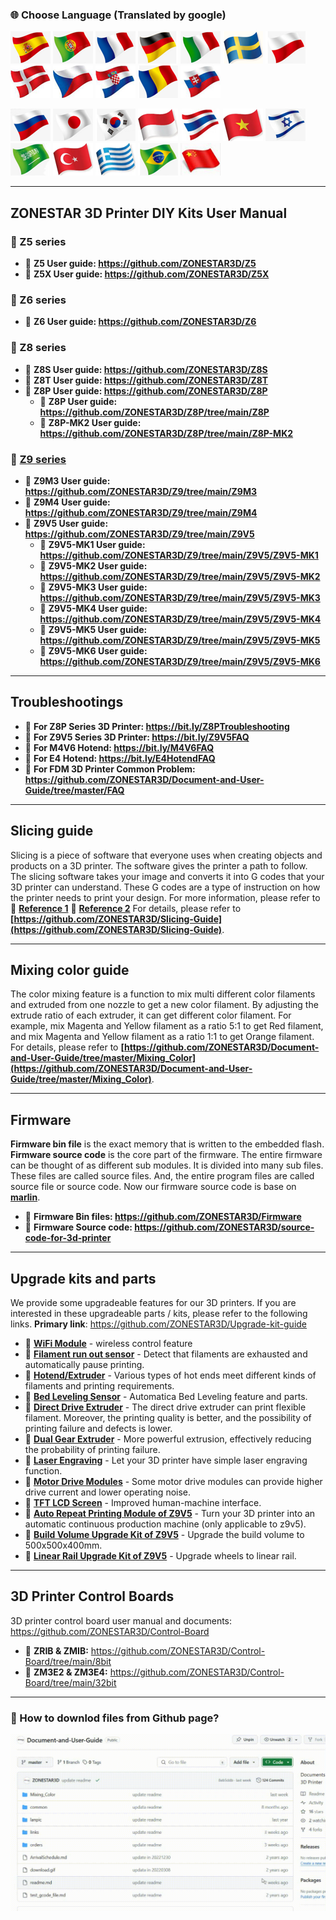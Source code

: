 ### :globe_with_meridians: Choose Language (Translated by google)
[![](./lanpic/ES.png)](https://github-com.translate.goog/ZONESTAR3D/Document-and-User-Guide?_x_tr_sl=en&_x_tr_tl=es)
[![](./lanpic/PT.png)](https://github-com.translate.goog/ZONESTAR3D/Document-and-User-Guide?_x_tr_sl=en&_x_tr_tl=pt)
[![](./lanpic/FR.png)](https://github-com.translate.goog/ZONESTAR3D/Document-and-User-Guide?_x_tr_sl=en&_x_tr_tl=fr)
[![](./lanpic/DE.png)](https://github-com.translate.goog/ZONESTAR3D/Document-and-User-Guide?_x_tr_sl=en&_x_tr_tl=de)
[![](./lanpic/IT.png)](https://github-com.translate.goog/ZONESTAR3D/Document-and-User-Guide?_x_tr_sl=en&_x_tr_tl=it)
[![](./lanpic/SW.png)](https://github-com.translate.goog/ZONESTAR3D/Document-and-User-Guide?_x_tr_sl=en&_x_tr_tl=sv)
[![](./lanpic/PL.png)](https://github-com.translate.goog/ZONESTAR3D/Document-and-User-Guide?_x_tr_sl=en&_x_tr_tl=pl)
[![](./lanpic/DK.png)](https://github-com.translate.goog/ZONESTAR3D/Document-and-User-Guide?_x_tr_sl=en&_x_tr_tl=da)
[![](./lanpic/CZ.png)](https://github-com.translate.goog/ZONESTAR3D/Document-and-User-Guide?_x_tr_sl=en&_x_tr_tl=cs)
[![](./lanpic/HR.png)](https://github-com.translate.goog/ZONESTAR3D/Document-and-User-Guide?_x_tr_sl=en&_x_tr_tl=hr)
[![](./lanpic/RO.png)](https://github-com.translate.goog/ZONESTAR3D/Document-and-User-Guide?_x_tr_sl=en&_x_tr_tl=ro)
[![](./lanpic/SK.png)](https://github-com.translate.goog/ZONESTAR3D/Document-and-User-Guide?_x_tr_sl=en&_x_tr_tl=sk)

[![](./lanpic/RU.png)](https://github-com.translate.goog/ZONESTAR3D/Document-and-User-Guide?_x_tr_sl=en&_x_tr_tl=ru)
[![](./lanpic/JP.png)](https://github-com.translate.goog/ZONESTAR3D/Document-and-User-Guide?_x_tr_sl=en&_x_tr_tl=ja)
[![](./lanpic/KR.png)](https://github-com.translate.goog/ZONESTAR3D/Document-and-User-Guide?_x_tr_sl=en&_x_tr_tl=ko)
[![](./lanpic/ID.png)](https://github-com.translate.goog/ZONESTAR3D/Document-and-User-Guide?_x_tr_sl=en&_x_tr_tl=id)
[![](./lanpic/TH.png)](https://github-com.translate.goog/ZONESTAR3D/Document-and-User-Guide?_x_tr_sl=en&_x_tr_tl=th)
[![](./lanpic/VN.png)](https://github-com.translate.goog/ZONESTAR3D/Document-and-User-Guide?_x_tr_sl=en&_x_tr_tl=vi)
[![](./lanpic/IL.png)](https://github-com.translate.goog/ZONESTAR3D/Document-and-User-Guide?_x_tr_sl=en&_x_tr_tl=iw)
[![](./lanpic/SA.png)](https://github-com.translate.goog/ZONESTAR3D/Document-and-User-Guide?_x_tr_sl=en&_x_tr_tl=ar)
[![](./lanpic/TR.png)](https://github-com.translate.goog/ZONESTAR3D/Document-and-User-Guide?_x_tr_sl=en&_x_tr_tl=tr)
[![](./lanpic/GR.png)](https://github-com.translate.goog/ZONESTAR3D/Document-and-User-Guide?_x_tr_sl=en&_x_tr_tl=el)
[![](./lanpic/BR.png)](https://github-com.translate.goog/ZONESTAR3D/Document-and-User-Guide?_x_tr_sl=en&_x_tr_tl=pt)
[![](./lanpic/CN.png)](https://github-com.translate.goog/ZONESTAR3D/Document-and-User-Guide?_x_tr_sl=en&_x_tr_tl=zh-CN)

-----
## ZONESTAR 3D Printer DIY Kits User Manual
### :file_folder: Z5 series
  - :open_file_folder: **Z5 User guide: https://github.com/ZONESTAR3D/Z5**
  - :open_file_folder: **Z5X  User guide: https://github.com/ZONESTAR3D/Z5X**
### :file_folder: Z6 series
  - :open_file_folder: **Z6 User guide: https://github.com/ZONESTAR3D/Z6**
### :file_folder: Z8 series
  - :open_file_folder: **Z8S User guide: https://github.com/ZONESTAR3D/Z8S**
  - :open_file_folder: **Z8T User guide: https://github.com/ZONESTAR3D/Z8T**
  - :open_file_folder: **Z8P User guide: https://github.com/ZONESTAR3D/Z8P**
    - :blue_book: **Z8P User guide: https://github.com/ZONESTAR3D/Z8P/tree/main/Z8P**
    - :blue_book: **Z8P-MK2 User guide: https://github.com/ZONESTAR3D/Z8P/tree/main/Z8P-MK2**
### :file_folder: [Z9 series](https://github.com/ZONESTAR3D/Z9)
  - :open_file_folder: **Z9M3 User guide: https://github.com/ZONESTAR3D/Z9/tree/main/Z9M3**
  - :open_file_folder: **Z9M4 User guide: https://github.com/ZONESTAR3D/Z9/tree/main/Z9M4**
  - :open_file_folder: **Z9V5 User guide: https://github.com/ZONESTAR3D/Z9/tree/main/Z9V5**     
    - :blue_book: **Z9V5-MK1 User guide: https://github.com/ZONESTAR3D/Z9/tree/main/Z9V5/Z9V5-MK1**
    - :blue_book: **Z9V5-MK2 User guide: https://github.com/ZONESTAR3D/Z9/tree/main/Z9V5/Z9V5-MK2**
    - :blue_book: **Z9V5-MK3 User guide: https://github.com/ZONESTAR3D/Z9/tree/main/Z9V5/Z9V5-MK3**
    - :blue_book: **Z9V5-MK4 User guide: https://github.com/ZONESTAR3D/Z9/tree/main/Z9V5/Z9V5-MK4**  
    - :blue_book: **Z9V5-MK5 User guide: https://github.com/ZONESTAR3D/Z9/tree/main/Z9V5/Z9V5-MK5**  
    - :blue_book: **Z9V5-MK6 User guide: https://github.com/ZONESTAR3D/Z9/tree/main/Z9V5/Z9V5-MK6**         

-----
## Troubleshootings
- :blue_book: **For Z8P Series 3D Printer: https://bit.ly/Z8PTroubleshooting**
- :blue_book: **For Z9V5 Series 3D Printer: https://bit.ly/Z9V5FAQ**
- :blue_book: **For M4V6 Hotend: https://bit.ly/M4V6FAQ**
- :blue_book: **For E4 Hotend: https://bit.ly/E4HotendFAQ**
- :blue_book: **For FDM 3D Printer Common Problem: https://github.com/ZONESTAR3D/Document-and-User-Guide/tree/master/FAQ**

-----
## Slicing guide  
Slicing is a piece of software that everyone uses when creating objects and products on a 3D printer. The software gives the printer a path to follow. The slicing software takes your image and converts it into G codes that your 3D printer can understand. These G codes are a type of instruction on how the printer needs to print your design. For more information, please refer to  :page_with_curl: [**Reference 1**](https://loveandrobots.com/what-is-slicing-in-3d-printing/)  :page_with_curl: [**Reference 2**](https://en.wikipedia.org/wiki/Slicer_(3D_printing))  
For details, please refer to **[https://github.com/ZONESTAR3D/Slicing-Guide](https://github.com/ZONESTAR3D/Slicing-Guide)**.

-----
## Mixing color guide
The color mixing feature is a function to mix multi different color filaments and extruded from one nozzle to get a new color filament. By adjusting the extrude ratio of each extruder, it can get different color filament. For example, mix Magenta and Yellow filament as a ratio 5:1 to get Red filament, and mix Magenta and Yellow filament as a ratio 1:1 to get Orange filament.    
For details, please refer to **[https://github.com/ZONESTAR3D/Document-and-User-Guide/tree/master/Mixing_Color](https://github.com/ZONESTAR3D/Document-and-User-Guide/tree/master/Mixing_Color)**.

-----
## Firmware
**Firmware bin file** is the exact memory that is written to the embedded flash.    
**Firmware source code** is the core part of the firmware. The entire firmware can be thought of as different sub modules. It is divided into many sub files. These files are called source files. And, the entire program files are called source file or source code. Now our firmware source code is base on [**marlin**](https://www.marlinfw.org).  
- :blue_book: **Firmware Bin files: https://github.com/ZONESTAR3D/Firmware**
- :blue_book: **Firmware Source code: https://github.com/ZONESTAR3D/source-code-for-3d-printer**

-----
## Upgrade kits and parts
We provide some upgradeable features for our 3D printers. If you are interested in these upgradeable parts / kits, please refer to the following links. **Primary link**: https://github.com/ZONESTAR3D/Upgrade-kit-guide
- :blue_book: [**WiFi Module**](https://github.com/ZONESTAR3D/Upgrade-kit-guide/tree/main/WiFi) - wireless control feature 
- :blue_book: [**Filament run out sensor**](https://github.com/ZONESTAR3D/Upgrade-kit-guide/tree/main/FROD) - Detect that filaments are exhausted and automatically pause printing.
- :blue_book: [**Hotend/Extruder**](https://github.com/ZONESTAR3D/Upgrade-kit-guide/tree/main/HOTEND) - Various types of hot ends meet different kinds of filaments and printing requirements.
- :blue_book: [**Bed Leveling Sensor**](https://github.com/ZONESTAR3D/Upgrade-kit-guide/tree/main/Bed_Leveling_Sensor) - Automatica Bed Leveling feature and parts.
- :blue_book: [**Direct Drive Extruder**](https://github.com/ZONESTAR3D/Upgrade-kit-guide/tree/main/Direct_Drive_Extruder) - The direct drive extruder can print flexible filament. Moreover, the printing quality is better, and the possibility of printing failure and defects is lower.
- :blue_book: [**Dual Gear Extruder**](https://github.com/ZONESTAR3D/Upgrade-kit-guide/tree/main/Dual_Gear_Extruder) - More powerful extrusion, effectively reducing the probability of printing failure.
- :blue_book: [**Laser Engraving**](https://github.com/ZONESTAR3D/Upgrade-kit-guide/tree/main/Laser_Engraving) - Let your 3D printer have simple laser engraving function.
- :blue_book: [**Motor Drive Modules**](https://github.com/ZONESTAR3D/Upgrade-kit-guide/tree/main/Motor_Driver) - Some motor drive modules can provide higher drive current and lower operating noise.
- :blue_book: [**TFT LCD Screen**](https://github.com/ZONESTAR3D/Upgrade-kit-guide/tree/main/TFT-LCD) - Improved human-machine interface.
- :blue_book: [**Auto Repeat Printing Module of Z9V5**](https://github.com/ZONESTAR3D/Upgrade-kit-guide/tree/main/Auto_Repeat_Printing) - Turn your 3D printer into an automatic continuous production machine (only applicable to z9v5).
- :blue_book: [**Build Volume Upgrade Kit of Z9V5**](https://github.com/ZONESTAR3D/Upgrade-kit-guide/tree/main/Z9V5_500x500) - Upgrade the build volume to 500x500x400mm.
- :blue_book: [**Linear Rail Upgrade Kit of Z9V5**](https://github.com/ZONESTAR3D/Upgrade-kit-guide/tree/main/Z9V5_LinearRail) - Upgrade wheels to linear rail.

-----
## 3D Printer Control Boards  
3D printer control board user manual and documents: https://github.com/ZONESTAR3D/Control-Board  
- :blue_book: **ZRIB & ZMIB:** https://github.com/ZONESTAR3D/Control-Board/tree/main/8bit
- :blue_book: **ZM3E2 & ZM3E4:** https://github.com/ZONESTAR3D/Control-Board/tree/main/32bit

-----
### :memo: How to downlod files from Github page?
![](download.gif)   
